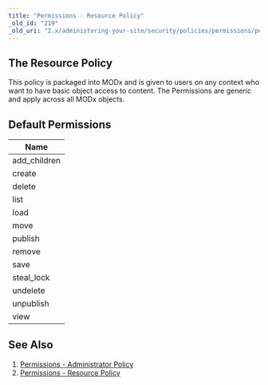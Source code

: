 ```yaml
---
title: "Permissions - Resource Policy"
_old_id: "219"
_old_uri: "2.x/administering-your-site/security/policies/permissions/permissions-resource-policy"
---
```


## The Resource Policy

This policy is packaged into MODx and is given to users on any context who want to have basic object access to content. The Permissions are generic and apply across all MODx objects.

## Default Permissions

| Name |
|------|
| add\_children |
| create |
| delete |
| list |
| load |
| move |
| publish |
| remove |
| save |
| steal\_lock |
| undelete |
| unpublish |
| view |

## See Also

1. [Permissions - Administrator Policy](administering-your-site/security/policies/permissions/permissions-administrator-policy)
2. [Permissions - Resource Policy](administering-your-site/security/policies/permissions/permissions-resource-policy)